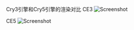 Cry3引擎和Cry5引擎的渲染对比
CE3
![Screenshot](https://github.com/gituser1024/Cry_Engine/blob/master/ce3.png)

CE5
![Screenshot](https://github.com/gituser1024/Cry_Engine/blob/master/ce5.png)
